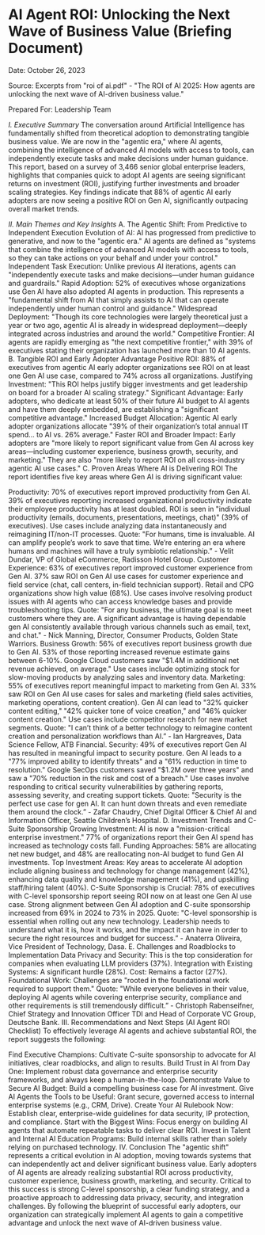 # AI Agent ROI: Unlocking the Next Wave of Business Value (Briefing Document)
Date: October 26, 2023

Source: Excerpts from "roi of ai.pdf" - "The ROI of AI 2025: How agents are unlocking the next wave of AI-driven business value."

Prepared For: Leadership Team

*I. Executive Summary*
The conversation around Artificial Intelligence has fundamentally shifted from theoretical adoption to demonstrating tangible business value. We are now in the "agentic era," where AI agents, combining the intelligence of advanced AI models with access to tools, can independently execute tasks and make decisions under human guidance. This report, based on a survey of 3,466 senior global enterprise leaders, highlights that companies quick to adopt AI agents are seeing significant returns on investment (ROI), justifying further investments and broader scaling strategies. Key findings indicate that 88% of agentic AI early adopters are now seeing a positive ROI on Gen AI, significantly outpacing overall market trends.

*II. Main Themes and Key Insights*
A. The Agentic Shift: From Predictive to Independent Execution
Evolution of AI: AI has progressed from predictive to generative, and now to the "agentic era." AI agents are defined as "systems that combine the intelligence of advanced AI models with access to tools, so they can take actions on your behalf and under your control."
Independent Task Execution: Unlike previous AI iterations, agents can "independently execute tasks and make decisions—under human guidance and guardrails."
Rapid Adoption: 52% of executives whose organizations use Gen AI have also adopted AI agents in production. This represents a "fundamental shift from AI that simply assists to AI that can operate independently under human control and guidance."
Widespread Deployment: "Though its core technologies were largely theoretical just a year or two ago, agentic AI is already in widespread deployment—deeply integrated across industries and around the world."
Competitive Frontier: AI agents are rapidly emerging as "the next competitive frontier," with 39% of executives stating their organization has launched more than 10 AI agents.
B. Tangible ROI and Early Adopter Advantage
Positive ROI: 88% of executives from agentic AI early adopter organizations see ROI on at least one Gen AI use case, compared to 74% across all organizations.
Justifying Investment: "This ROI helps justify bigger investments and get leadership on board for a broader AI scaling strategy."
Significant Advantage: Early adopters, who dedicate at least 50% of their future AI budget to AI agents and have them deeply embedded, are establishing a "significant competitive advantage."
Increased Budget Allocation: Agentic AI early adopter organizations allocate "39% of their organization’s total annual IT spend... to AI vs. 26% average."
Faster ROI and Broader Impact: Early adopters are "more likely to report significant value from Gen AI across key areas—including customer experience, business growth, security, and marketing." They are also "more likely to report ROI on all cross-industry agentic AI use cases."
C. Proven Areas Where AI is Delivering ROI
The report identifies five key areas where Gen AI is driving significant value:

Productivity:
70% of executives report improved productivity from Gen AI.
39% of executives reporting increased organizational productivity indicate their employee productivity has at least doubled.
ROI is seen in "individual productivity (emails, documents, presentations, meetings, chat)" (39% of executives).
Use cases include analyzing data instantaneously and reimagining IT/non-IT processes.
Quote: "For humans, time is invaluable. AI can amplify people’s work to save that time. We’re entering an era where humans and machines will have a truly symbiotic relationship.” - Velit Dundar, VP of Global eCommerce, Radisson Hotel Group.
Customer Experience:
63% of executives report improved customer experience from Gen AI.
37% saw ROI on Gen AI use cases for customer experience and field service (chat, call centers, in-field technician support).
Retail and CPG organizations show high value (68%).
Use cases involve resolving product issues with AI agents who can access knowledge bases and provide troubleshooting tips.
Quote: "For any business, the ultimate goal is to meet customers where they are. A significant advantage is having dependable gen AI consistently available through various channels such as email, text, and chat." - Nick Manning, Director, Consumer Products, Golden State Warriors.
Business Growth:
56% of executives report business growth due to Gen AI.
53% of those reporting increased revenue estimate gains between 6-10%.
Google Cloud customers saw "$1.4M in additional net revenue achieved, on average."
Use cases include optimizing stock for slow-moving products by analyzing sales and inventory data.
Marketing:
55% of executives report meaningful impact to marketing from Gen AI.
33% saw ROI on Gen AI use cases for sales and marketing (field sales activities, marketing operations, content creation).
Gen AI can lead to "32% quicker content editing," "42% quicker tone of voice creation," and "46% quicker content creation."
Use cases include competitor research for new market segments.
Quote: "I can’t think of a better technology to reimagine content creation and personalization workflows than AI.” - Ian Hargreaves, Data Science Fellow, ATB Financial.
Security:
49% of executives report Gen AI has resulted in meaningful impact to security posture.
Gen AI leads to a "77% improved ability to identify threats" and a "61% reduction in time to resolution."
Google SecOps customers saved "$1.2M over three years" and saw a "70% reduction in the risk and cost of a breach."
Use cases involve responding to critical security vulnerabilities by gathering reports, assessing severity, and creating support tickets.
Quote: "Security is the perfect use case for gen AI. It can hunt down threats and even remediate them around the clock.” - Zafar Chaudry, Chief Digital Officer & Chief AI and Information Officer, Seattle Children’s Hospital.
D. Investment Trends and C-Suite Sponsorship
Growing Investment: AI is now a "mission-critical enterprise investment." 77% of organizations report their Gen AI spend has increased as technology costs fall.
Funding Approaches: 58% are allocating net new budget, and 48% are reallocating non-AI budget to fund Gen AI investments.
Top Investment Areas: Key areas to accelerate AI adoption include aligning business and technology for change management (42%), enhancing data quality and knowledge management (41%), and upskilling staff/hiring talent (40%).
C-Suite Sponsorship is Crucial: 78% of executives with C-level sponsorship report seeing ROI now on at least one Gen AI use case. Strong alignment between Gen AI adoption and C-suite sponsorship increased from 69% in 2024 to 73% in 2025.
Quote: "C-level sponsorship is essential when rolling out any new technology. Leadership needs to understand what it is, how it works, and the impact it can have in order to secure the right resources and budget for success.” - Anaterra Oliveira, Vice President of Technology, Dasa.
E. Challenges and Roadblocks to Implementation
Data Privacy and Security: This is the top consideration for companies when evaluating LLM providers (37%).
Integration with Existing Systems: A significant hurdle (28%).
Cost: Remains a factor (27%).
Foundational Work: Challenges are "rooted in the foundational work required to support them."
Quote: "While everyone believes in their value, deploying AI agents while covering enterprise security, compliance and other requirements is still tremendously difficult.” - Christoph Rabenseifner, Chief Strategy and Innovation Officer TDI and Head of Corporate VC Group, Deutsche Bank.
III. Recommendations and Next Steps (AI Agent ROI Checklist)
To effectively leverage AI agents and achieve substantial ROI, the report suggests the following:

Find Executive Champions: Cultivate C-suite sponsorship to advocate for AI initiatives, clear roadblocks, and align to results.
Build Trust in AI from Day One: Implement robust data governance and enterprise security frameworks, and always keep a human-in-the-loop.
Demonstrate Value to Secure AI Budget: Build a compelling business case for AI investment.
Give AI Agents the Tools to be Useful: Grant secure, governed access to internal enterprise systems (e.g., CRM, Drive).
Create Your AI Rulebook Now: Establish clear, enterprise-wide guidelines for data security, IP protection, and compliance.
Start with the Biggest Wins: Focus energy on building AI agents that automate repeatable tasks to deliver clear ROI.
Invest in Talent and Internal AI Education Programs: Build internal skills rather than solely relying on purchased technology.
IV. Conclusion
The "agentic shift" represents a critical evolution in AI adoption, moving towards systems that can independently act and deliver significant business value. Early adopters of AI agents are already realizing substantial ROI across productivity, customer experience, business growth, marketing, and security. Critical to this success is strong C-level sponsorship, a clear funding strategy, and a proactive approach to addressing data privacy, security, and integration challenges. By following the blueprint of successful early adopters, our organization can strategically implement AI agents to gain a competitive advantage and unlock the next wave of AI-driven business value.

